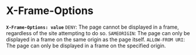 # X-Frame-Options
**`X-Frame-Options: value`**
`DENY`: The page cannot be displayed in a frame, regardless of the site attempting to do so.
`SAMEORIGIN`: The page can only be displayed in a frame on the same origin as the page itself.
`ALLOW-FROM URI`: The page can only be displayed in a frame on the specified origin.